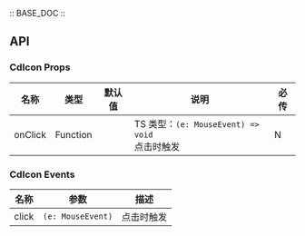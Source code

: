 :: BASE_DOC ::

## API

### CdIcon Props

名称 | 类型 | 默认值 | 说明 | 必传
-- | -- | -- | -- | --
onClick | Function |  | TS 类型：`(e: MouseEvent) => void`<br/>点击时触发 | N

### CdIcon Events

名称 | 参数 | 描述
-- | -- | --
click | `(e: MouseEvent)` | 点击时触发
